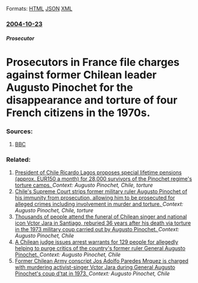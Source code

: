 
Formats: [HTML](/news/2004/10/23/prosecutors-in-france-file-charges-against-former-chilean-leader-augusto-pinochet-for-the-disappearance-and-torture-of-four-french-citizens.html)  [JSON](/news/2004/10/23/prosecutors-in-france-file-charges-against-former-chilean-leader-augusto-pinochet-for-the-disappearance-and-torture-of-four-french-citizens.json)  [XML](/news/2004/10/23/prosecutors-in-france-file-charges-against-former-chilean-leader-augusto-pinochet-for-the-disappearance-and-torture-of-four-french-citizens.xml)  

### [2004-10-23](/news/2004/10/23/index.md)

##### Prosecutor
#  Prosecutors in France file charges against former Chilean leader Augusto Pinochet for the disappearance and torture of four French citizens in the 1970s. 




### Sources:

1. [BBC](http://news.bbc.co.uk/2/hi/americas/3946863.stm)

### Related:

1. [ President of Chile Ricardo Lagos proposes special lifetime pensions (approx. EUR150 a month) for 28,000 survivors of the Pinochet regime's torture camps. ](/news/2004/11/29/president-of-chile-ricardo-lagos-proposes-special-lifetime-pensions-approx-a-150-a-month-for-28-000-survivors-of-the-pinochet-regime-s.md) _Context: Augusto Pinochet, Chile, torture_
2. [ Chile's Supreme Court strips former military ruler Augusto Pinochet of his immunity from prosecution, allowing him to be prosecuted for alleged crimes including involvement in murder and torture. ](/news/2004/08/26/chile-s-supreme-court-strips-former-military-ruler-augusto-pinochet-of-his-immunity-from-prosecution-allowing-him-to-be-prosecuted-for-all.md) _Context: Augusto Pinochet, Chile, torture_
3. [ Thousands of people attend the funeral of Chilean singer and national icon Vctor Jara in Santiago, reburied 36 years after his death via torture in the 1973 military coup carried out by Augusto Pinochet. ](/news/2009/12/5/thousands-of-people-attend-the-funeral-of-chilean-singer-and-national-icon-victor-jara-in-santiago-reburied-36-years-after-his-death-via-t.md) _Context: Augusto Pinochet, Chile_
4. [ A Chilean judge issues arrest warrants for 129 people for allegedly helping to purge critics of the country's former ruler General Augusto Pinochet. ](/news/2009/09/2/a-chilean-judge-issues-arrest-warrants-for-129-people-for-allegedly-helping-to-purge-critics-of-the-country-s-former-ruler-general-augusto.md) _Context: Augusto Pinochet, Chile_
5. [ Former Chilean Army conscript Jos Adolfo Paredes Mrquez is charged with murdering activist-singer Vctor Jara during General Augusto Pinochet's coup d'tat in 1973. ](/news/2009/05/28/former-chilean-army-conscript-jose-adolfo-paredes-marquez-is-charged-with-murdering-activist-singer-victor-jara-during-general-augusto-pino.md) _Context: Augusto Pinochet, Chile_

